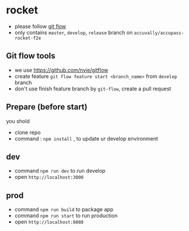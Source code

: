 # rocket

* please follow [git flow](http://nvie.com/posts/a-successful-git-branching-model/)
* only contains `master`, `develop`, `release` branch on `accuvally/accupass-rocket-f2e`
 
## Git flow tools
* we use https://github.com/nvie/gitflow
* create feature `git flow feature start <branch_name>` from `develop` branch
* don't use finish feature branch by `git-flow`, create a pull request


## Prepare (before start)
you shold
* clone repo 
* command : `npm install` , to update ur develop environment


## dev

* command `npm run dev` to run develop
* open `http://localhost:3000`

## prod

* command `npm run build` to package app
* command `npm run start` to run production
* open `http://localhost:8080`